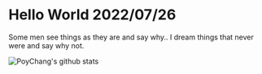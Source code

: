 # Hello World 2022/07/26

Some men see things as they are and say why.. I dream things that never were and say why not.

![PoyChang's github stats](https://github-readme-stats.vercel.app/api?username=poychang&show_icons=true&theme=dracula)
